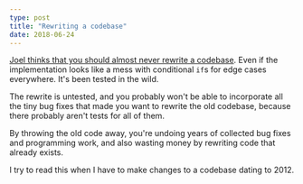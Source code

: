 ```yaml
---
type: post
title: "Rewriting a codebase"
date: 2018-06-24
---
```


[Joel thinks that you should almost never rewrite a codebase](https://www.joelonsoftware.com/2000/04/06/things-you-should-never-do-part-i/).
Even if the implementation looks like a mess with conditional `if`s for edge cases everywhere.
It's been tested in the wild.

The rewrite is untested, and you probably won't be able to incorporate all the tiny bug fixes
that made you want to rewrite the old codebase,
because there probably aren't tests for all of them.

By throwing the old code away, you're undoing years of collected bug fixes and programming work,
and also wasting money by rewriting code that already exists.

I try to read this when I have to make changes to a codebase dating to 2012.

